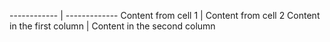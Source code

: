 ------------ | -------------
Content from cell 1 | Content from cell 2
Content in the first column | Content in the second column
